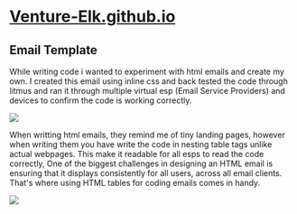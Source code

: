 <h1> <a href="https://pedro-zarate.github.io/Venture-Elk.github.io/"> Venture-Elk.github.io </a> </h1>
<h2> Email Template </h2>
<p> While writing code i wanted to experiment with html emails and create my own. I created this email using inline css and back tested the code through litmus and ran it through multiple virtual esp (Email Service Providers) and devices to confirm the code is working correctly. </p>


<img src="https://i.imgur.com/eTzgp9X.png"> 

<p> When writting html emails, they remind me of tiny landing pages, however when writing them you have write the code in nesting table tags unlike actual webpages. This make it readable for all esps to read the code correctly, One of the biggest challenges in designing an HTML email is ensuring that it displays consistently for all users, across all email clients. That's where using HTML tables for coding emails comes in handy.
 </p>

 <img src="https://i.imgur.com/cHWz90O.png"> 
